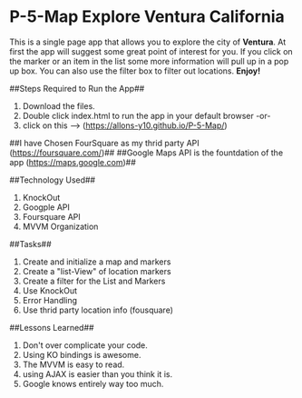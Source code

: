 # P-5-Map Explore Ventura California
This is a single page app that allows you to explore the city of **Ventura**. At first the app will suggest some great point of interest for you. If you click on the marker or an item in the list some more information will pull up in a pop up box. You can also use the filter box to filter out locations. **Enjoy!**

##Steps Required to Run the App##
1. Download the files.
2. Double click index.html to run the app in your default browser
 -or-
1. click on this --> (https://allons-y10.github.io/P-5-Map/)

##I have Chosen FourSquare as my thrid party API (https://foursquare.com/)##
##Google Maps API is the fountdation of the app (https://maps.google.com)##

##Technology Used##
1. KnockOut
2. Googple API
3. Foursquare API
4. MVVM Organization

##Tasks##
1. Create and initialize a map and markers
2. Create a "list-View" of location markers
3. Create a filter for the List and Markers
4. Use KnockOut 
5. Error Handling
6. Use thrid party location info (fousquare)

##Lessons Learned##
1. Don't over complicate your code.
2. Using KO bindings is awesome.
3. The MVVM is easy to read.
4. using AJAX is easier than you think it is.
5. Google knows entirely way too much.

